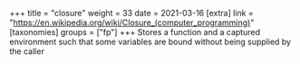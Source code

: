 +++
title = "closure"
weight = 33
date = 2021-03-16
[extra]
link = "https://en.wikipedia.org/wiki/Closure_(computer_programming)"
[taxonomies]
groups = ["fp"]
+++
Stores a function and a captured environment such that some variables are bound without being supplied by the caller

